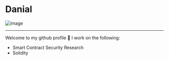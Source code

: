 # Danial

![image](https://i.pinimg.com/originals/bc/6c/17/bc6c171eee288a2f1e124c749303b24e.gif)
____

Welcome to my github profile 👋 I work on the following:

- Smart Contract Security Research
- Solidity 
